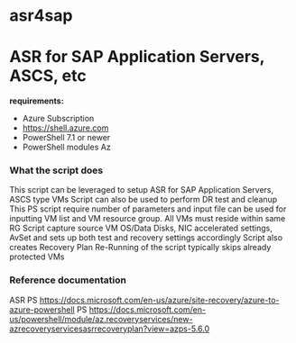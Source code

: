 # asr4sap
# ASR for SAP Application Servers, ASCS, etc


**requirements:**

* Azure Subscription
* https://shell.azure.com
* PowerShell 7.1 or newer
* PowerShell modules Az

### What the script does

This script can be leveraged to setup ASR for SAP Application Servers, ASCS type VMs
Script can also be used to perform DR test and cleanup 
This PS script require number of parameters and input file can be used for inputting VM list and VM resource group. 
All VMs must reside within same RG
Script capture source VM OS/Data Disks, NIC accelerated settings, AvSet and sets up both test and recovery settings accordingly
Script also creates Recovery Plan
Re-Running of the script typically skips already protected VMs


### Reference documentation 

ASR PS https://docs.microsoft.com/en-us/azure/site-recovery/azure-to-azure-powershell
PS https://docs.microsoft.com/en-us/powershell/module/az.recoveryservices/new-azrecoveryservicesasrrecoveryplan?view=azps-5.6.0





